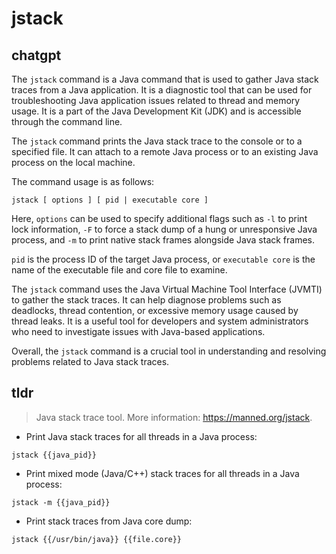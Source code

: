 # jstack 
## chatgpt 
The `jstack` command is a Java command that is used to gather Java stack traces from a Java application. It is a diagnostic tool that can be used for troubleshooting Java application issues related to thread and memory usage. It is a part of the Java Development Kit (JDK) and is accessible through the command line.

The `jstack` command prints the Java stack trace to the console or to a specified file. It can attach to a remote Java process or to an existing Java process on the local machine. 

The command usage is as follows: 

```
jstack [ options ] [ pid | executable core ]
```

Here, `options` can be used to specify additional flags such as `-l` to print lock information, `-F` to force a stack dump of a hung or unresponsive Java process, and `-m` to print native stack frames alongside Java stack frames.

`pid` is the process ID of the target Java process, or `executable core` is the name of the executable file and core file to examine.

The `jstack` command uses the Java Virtual Machine Tool Interface (JVMTI) to gather the stack traces. It can help diagnose problems such as deadlocks, thread contention, or excessive memory usage caused by thread leaks. It is a useful tool for developers and system administrators who need to investigate issues with Java-based applications. 

Overall, the `jstack` command is a crucial tool in understanding and resolving problems related to Java stack traces. 

## tldr 
 
> Java stack trace tool.
> More information: <https://manned.org/jstack>.

- Print Java stack traces for all threads in a Java process:

`jstack {{java_pid}}`

- Print mixed mode (Java/C++) stack traces for all threads in a Java process:

`jstack -m {{java_pid}}`

- Print stack traces from Java core dump:

`jstack {{/usr/bin/java}} {{file.core}}`
